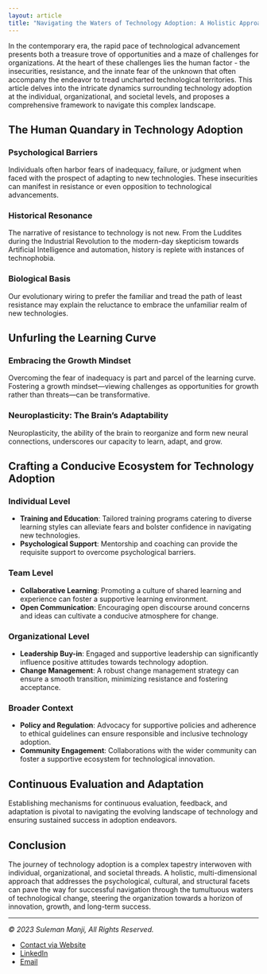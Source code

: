 ```yaml
---
layout: article
title: "Navigating the Waters of Technology Adoption: A Holistic Approach"
---
```


In the contemporary era, the rapid pace of technological advancement presents both a treasure trove of opportunities and a maze of challenges for organizations. At the heart of these challenges lies the human factor - the insecurities, resistance, and the innate fear of the unknown that often accompany the endeavor to tread uncharted technological territories. This article delves into the intricate dynamics surrounding technology adoption at the individual, organizational, and societal levels, and proposes a comprehensive framework to navigate this complex landscape.

## The Human Quandary in Technology Adoption

### Psychological Barriers

Individuals often harbor fears of inadequacy, failure, or judgment when faced with the prospect of adapting to new technologies. These insecurities can manifest in resistance or even opposition to technological advancements.

### Historical Resonance

The narrative of resistance to technology is not new. From the Luddites during the Industrial Revolution to the modern-day skepticism towards Artificial Intelligence and automation, history is replete with instances of technophobia.

### Biological Basis

Our evolutionary wiring to prefer the familiar and tread the path of least resistance may explain the reluctance to embrace the unfamiliar realm of new technologies.

## Unfurling the Learning Curve

### Embracing the Growth Mindset

Overcoming the fear of inadequacy is part and parcel of the learning curve. Fostering a growth mindset—viewing challenges as opportunities for growth rather than threats—can be transformative.

### Neuroplasticity: The Brain’s Adaptability

Neuroplasticity, the ability of the brain to reorganize and form new neural connections, underscores our capacity to learn, adapt, and grow.

## Crafting a Conducive Ecosystem for Technology Adoption

### Individual Level

- **Training and Education**: Tailored training programs catering to diverse learning styles can alleviate fears and bolster confidence in navigating new technologies.
- **Psychological Support**: Mentorship and coaching can provide the requisite support to overcome psychological barriers.

### Team Level

- **Collaborative Learning**: Promoting a culture of shared learning and experience can foster a supportive learning environment.
- **Open Communication**: Encouraging open discourse around concerns and ideas can cultivate a conducive atmosphere for change.

### Organizational Level

- **Leadership Buy-in**: Engaged and supportive leadership can significantly influence positive attitudes towards technology adoption.
- **Change Management**: A robust change management strategy can ensure a smooth transition, minimizing resistance and fostering acceptance.

### Broader Context

- **Policy and Regulation**: Advocacy for supportive policies and adherence to ethical guidelines can ensure responsible and inclusive technology adoption.
- **Community Engagement**: Collaborations with the wider community can foster a supportive ecosystem for technological innovation.

## Continuous Evaluation and Adaptation

Establishing mechanisms for continuous evaluation, feedback, and adaptation is pivotal to navigating the evolving landscape of technology and ensuring sustained success in adoption endeavors.

## Conclusion

The journey of technology adoption is a complex tapestry interwoven with individual, organizational, and societal threads. A holistic, multi-dimensional approach that addresses the psychological, cultural, and structural facets can pave the way for successful navigation through the tumultuous waters of technological change, steering the organization towards a horizon of innovation, growth, and long-term success.

---
*© 2023 Suleman Manji, All Rights Reserved.*
* [Contact via Website](https://www.sulemanji.com)
* [LinkedIn](https://www.linkedin.com/in/sulemanmanji/)
* [Email](mailto:ssmanji89@gmail.com)

